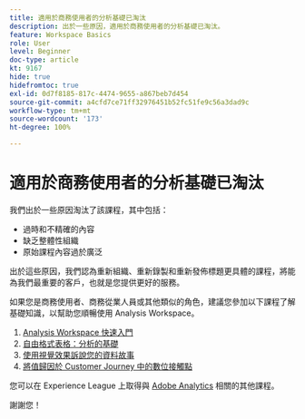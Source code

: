 ```yaml
---
title: 適用於商務使用者的分析基礎已淘汰
description: 出於一些原因，適用於商務使用者的分析基礎已淘汰。
feature: Workspace Basics
role: User
level: Beginner
doc-type: article
kt: 9167
hide: true
hidefromtoc: true
exl-id: 0d7f8185-817c-4474-9655-a867beb7d454
source-git-commit: a4cfd7ce71ff32976451b52fc51fe9c56a3dad9c
workflow-type: tm+mt
source-wordcount: '173'
ht-degree: 100%

---
```


# 適用於商務使用者的分析基礎已淘汰

我們出於一些原因淘汰了該課程，其中包括：

* 過時和不精確的內容
* 缺乏整體性組織
* 原始課程內容過於廣泛

出於這些原因，我們認為重新組織、重新錄製和重新發佈標題更具體的課程，將能為我們最重要的客戶，也就是您提供更好的服務。

如果您是商務使用者、商務從業人員或其他類似的角色，建議您參加以下課程了解基礎知識，以幫助您順暢使用 Analysis Workspace。

1. [Analysis Workspace 快速入門](https://experienceleague.adobe.com/?recommended=Analytics-U-1-2020.1.workspace)
1. [自由格式表格：分析的基礎](https://experienceleague.adobe.com/?recommended=Analytics-U-1-2020.3)
1. [使用視覺效果訴說您的資料故事](https://experienceleague.adobe.com/?recommended=Analytics-U-1-2021.1.visualizations)
1. [將值歸因於 Customer Journey 中的數位接觸點](https://experienceleague.adobe.com/?recommended=Analytics-U-1-2020.2)

您可以在 Experience League 上取得與 [Adobe Analytics](https://experienceleague.adobe.com/?recommended=Analytics-U-1-2020.1.workspace) 相關的其他課程。

謝謝您！
